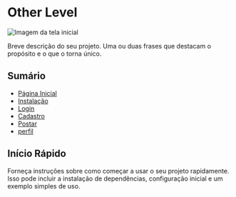 # Other Level

![Imagem da tela inicial](https://imgur.com/ubih2sO.png)

Breve descrição do seu projeto. Uma ou duas frases que destacam o propósito e o que o torna único.

## Sumário

- [Página Inicial]()
- [Instalação](https://otherlevel.onrender.com/)
- [Login](https://otherlevel.onrender.com/login)
- [Cadastro](https://otherlevel.onrender.com/cadastro)
- [Postar](https://otherlevel.onrender.com/post)
- [perfil](https://otherlevel.onrender.com/perfil)

## Início Rápido

Forneça instruções sobre como começar a usar o seu projeto rapidamente. Isso pode incluir a instalação de dependências, configuração inicial e um exemplo simples de uso.
